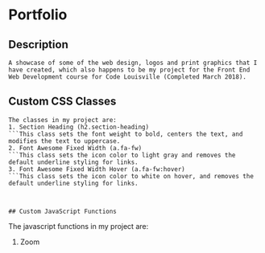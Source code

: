 # Portfolio

## Description
```
A showcase of some of the web design, logos and print graphics that I have created, which also happens to be my project for the Front End Web Development course for Code Louisville (Completed March 2018).
```


## Custom CSS Classes
```
The classes in my project are:
1. Section Heading (h2.section-heading)
```This class sets the font weight to bold, centers the text, and modifies the text to uppercase.
2. Font Awesome Fixed Width (a.fa-fw)
```This class sets the icon color to light gray and removes the default underline styling for links.
3. Font Awesome Fixed Width Hover (a.fa-fw:hover)
```This class sets the icon color to white on hover, and removes the default underline styling for links.



## Custom JavaScript Functions
```
The javascript functions in my project are:
1. Zoom
```Using the ElevateZoom plugin, I set up the functionality so that the Blaze09 graphic on the bottom row on the left has a zoom functionality on hover.
